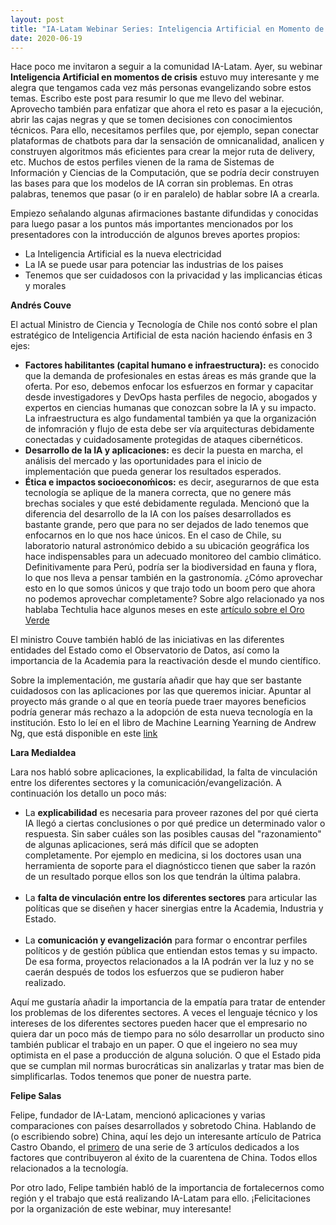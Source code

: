 ```yaml
---
layout: post
title: "IA-Latam Webinar Series: Inteligencia Artificial en Momento de Crisis"
date: 2020-06-19
---
```

Hace poco me invitaron a seguir a la comunidad IA-Latam. Ayer, su webinar **Inteligencia Artificial en momentos de crisis** estuvo muy interesante y me alegra que tengamos cada vez más personas evangelizando sobre estos temas. Escribo este post para resumir lo que me llevo del webinar. Aprovecho también para enfatizar que ahora el reto es pasar a la ejecución, abrir las cajas negras y que se tomen decisiones con conocimientos técnicos. Para ello, necesitamos perfiles que, por ejemplo, sepan conectar plataformas de chatbots para dar la sensación de omnicanalidad, analicen y construyen algoritmos más eficientes para crear la mejor ruta de delivery, etc. Muchos de estos perfiles vienen de la rama de Sistemas de Información y Ciencias de la Computación, que se podría decir construyen las bases para que los modelos de IA corran sin problemas. En otras palabras, tenemos que pasar (o ir en paralelo) de hablar sobre IA a crearla.

Empiezo señalando algunas afirmaciones bastante difundidas y conocidas para luego pasar a los puntos más importantes mencionados por los presentadores con la introducción de algunos breves aportes propios:

- La Inteligencia Artificial es la nueva electricidad
- La IA se puede usar para potenciar las industrias de los paises
- Tenemos que ser cuidadosos con la privacidad y las implicancias éticas y morales


**Andrés Couve**

El actual Ministro de Ciencia y Tecnología de Chile nos contó sobre el plan estratégico de Inteligencia Artificial de esta nación haciendo énfasis en 3 ejes:

- **Factores habilitantes (capital humano e infraestructura):** es conocido que la demanda de profesionales en estas áreas es más grande que la oferta. Por eso, debemos enfocar los esfuerzos en formar y capacitar desde investigadores y DevOps hasta perfiles de negocio, abogados y expertos en ciencias humanas que conozcan sobre la IA y su impacto. La infraestructura es algo fundamental también ya que la organización de infomración y flujo de esta debe ser vía arquitecturas debidamente conectadas y cuidadosamente protegidas de ataques cibernéticos.<br/>
- **Desarrollo de la IA y aplicaciones:** es decir la puesta en marcha, el análisis del mercado y las oportunidades para el inicio de implementación que pueda generar los resultados esperados.<br/>
- **Ética e impactos socioeconoḿicos:** es decir, asegurarnos de que esta tecnología se aplique de la manera correcta, que no genere más brechas sociales y que esté debidamente regulada.
Mencionó que la diferencia del desarrollo de la IA con los países desarrollados es bastante grande, pero que para no ser dejados de lado tenemos que enfocarnos en lo que nos hace únicos. En el caso de Chile, su laboratorio natural astronómico debido a su ubicación geográfica los hace indispensables para un adecuado monitoreo del cambio climático. Definitivamente para Perú, podría ser la biodiversidad en fauna y flora, lo que nos lleva a pensar también en la gastronomía. ¿Cómo aprovechar esto en lo que somos únicos y que trajo todo un boom pero que ahora no podemos aprovechar completamente? Sobre algo relacionado ya nos hablaba Techtulia hace algunos meses en este [artículo sobre el Oro Verde](https://larepublica.pe/politica/2020/02/10/oro-verde-del-siglo-21-maite-vizcarra-hacker-civico/)

El ministro Couve también habló de las iniciativas en las diferentes entidades del Estado como el Observatorio de Datos, así como la importancia de la Academia para la reactivación desde el mundo científico.

Sobre la implementación, me gustaría añadir que hay que ser bastante cuidadosos con las aplicaciones por las que queremos iniciar. Apuntar al proyecto más grande o al que en teoría puede traer mayores beneficios podría generar más rechazo a la adopción de esta nueva tecnología en la institución. Esto lo leí en el libro de Machine Learning Yearning de Andrew Ng, que está disponible en este [link](https://www.deeplearning.ai/machine-learning-yearning/)

**Lara Medialdea**

Lara nos habló sobre aplicaciones, la explicabilidad, la falta de vinculación entre los diferentes sectores y la comunicación/evangelización. A continuación los detallo un poco más:

- La **explicabilidad** es necesaria para proveer razones del por qué cierta IA llegó a ciertas conclusiones o por qué predice un determinado valor o respuesta. Sin saber cuáles son las posibles causas del "razonamiento" de algunas aplicaciones, será más difícil que se adopten completamente. Por ejemplo en medicina, si los doctores usan una herramienta de soporte para el diagnósticco tienen que saber la razón de un resultado porque ellos son los que tendrán la última palabra. <br/><br/>
- La **falta de vinculación entre los diferentes sectores** para articular las políticas que se diseñen y hacer sinergias entre la Academia, Industria y Estado.<br/><br/>
- La **comunicación y evangelización** para formar o encontrar perfiles políticos y de gestión pública que entiendan estos temas y su impacto. De esa forma, proyectos relacionados a la IA podrán ver la luz y no se caerán después de todos los esfuerzos que se pudieron haber realizado.

Aquí me gustaría añadir la importancia de la empatía para tratar de entender los problemas de los diferentes sectores. A veces el lenguaje técnico y los intereses de los diferentes sectores pueden hacer que el empresario no quiera dar un poco más de tiempo para no sólo desarrollar un producto sino también publicar el trabajo en un paper. O que el ingeiero no sea muy optimista en el pase a producción de alguna solución. O que el Estado pida que se cumplan mil normas burocráticas sin analizarlas y tratar mas bien de simplificarlas. Todos tenemos que poner de nuestra parte.

**Felipe Salas**

Felipe, fundador de IA-Latam, mencionó aplicaciones y varias comparaciones con países desarrollados y sobretodo China. Hablando de (o escribiendo sobre) China, aquí les dejo un interesante artículo de Patrica Castro Obando, el [primero](https://medium.com/@PlanetaChina/servicio-de-delivery-fcfeb2e7483e) de una serie de 3 artículos dedicados a los factores que contribuyeron al éxito de la cuarentena de China. Todos ellos relacionados a la tecnología.

Por otro lado, Felipe también habló de la importancia de fortalecernos como región y el trabajo que está realizando IA-Latam para ello. ¡Felicitaciones por la organización de este webinar, muy interesante!